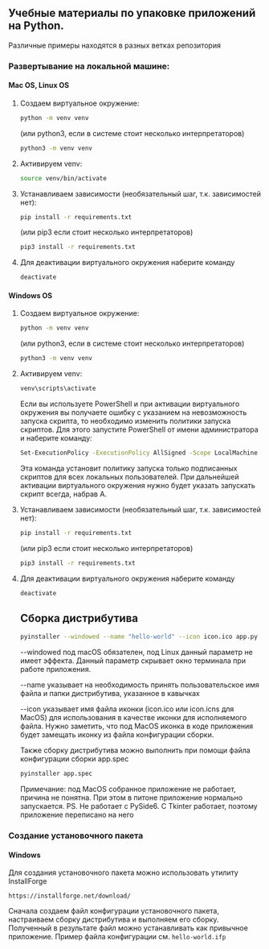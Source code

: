 ## Учебные материалы по упаковке приложений на Python.
Различные примеры находятся в разных ветках репозитория
### Развертывание на локальной машине:
#### Mac OS, Linux OS
1. Создаем виртуальное окружение:
   ```bash
   python -m venv venv
   ```
   (или python3, если в системе стоит несколько интерпретаторов)
   ```bash
   python3 -m venv venv
   ```
2. Активируем venv: 
   ```bash
   source venv/bin/activate
   ```
3. Устанавливаем зависимости (необязательный шаг, т.к. зависимостей нет): 
   ```bash
   pip install -r requirements.txt 
   ```
   (или pip3 если стоит несколько интерпретаторов)
   ```bash
   pip3 install -r requirements.txt
   ```
4. Для деактивации виртуального окружения наберите команду 
   ```bash
   deactivate
   ```
#### Windows OS
1. Создаем виртуальное окружение: 
   ```bash
   python -m venv venv
   ``` 
   (или python3, если в системе стоит несколько интерпретаторов)
   ```bash
   python3 -m venv venv
   ```
2. Активируем venv: 
   ```bash
   venv\scripts\activate
   ```
   Если вы используете PowerShell и при активации виртуального окружения вы получаете ошибку с указанием на невозможность запуска скрипта,
то необходимо изменить политики запуска скриптов. Для этого запустите PowerShell от имени администратора и
наберите команду: 
   ```bash
   Set-ExecutionPolicy -ExecutionPolicy AllSigned -Scope LocalMachine
   ``` 
   Эта команда установит политику запуска только подписанных скриптов для всех локальных пользователей. При дальнейшей активации
виртуального окружения нужно будет указать запускать скрипт всегда, набрав А.
3. Устанавливаем зависимости (необязательный шаг, т.к. зависимостей нет): 
   ```bash
   pip install -r requirements.txt
   ```
   (или pip3 если стоит несколько интерпретаторов)
   ```bash
   pip3 install -r requirements.txt 
   ```
4. Для деактивации виртуального окружения наберите команду 
   ```bash
   deactivate
   ```
   ## Сборка дистрибутива

   ```bash
   pyinstaller --windowed --name "hello-world" --icon icon.ico app.py
   ```

   --windowed под macOS обязателен, под Linux данный параметр не имеет эффекта.
   Данный параметр скрывает окно терминала при работе приложения.
   
   --name указывает на необходимость принять пользовательское имя файла и папки дистрибутива,
   указанное в кавычках
   
   --icon указывает имя файла иконки (icon.ico или icon.icns для MacOS) для использования в качестве иконки для исполняемого файла.
   Нужно заметить, что под MacOS иконка в коде приложения будет замещать иконку из файла конфигурации сборки.

   Также сборку дистрибутива можно выполнить при помощи файла конфигурации сборки app.spec
   ```bash
   pyinstaller app.spec
   ```
   Примечание: под MacOS собранное приложение не работает, причина не понятна.
   При этом в питоне приложение нормально запускается.
   PS. Не работает с PySide6. С Tkinter работает, поэтому приложение переписано на него
   
### Создание установочного пакета
#### Windows
Для создания установочного пакета можно использовать утилиту InstallForge
```
https://installforge.net/download/
```
Сначала создаем файл конфигурации установочного пакета, настраиваем сборку дистрибутива
и выполняем его сборку. Полученный в результате файл можно устанавливать как привычное 
приложение.
Пример файла конфигурации см. ```hello-world.ifp```
   